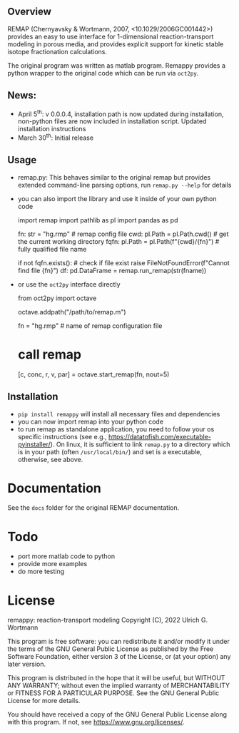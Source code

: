 

## Overview

REMAP (Chernyavsky & Wortmann, 2007, <10.1029/2006GC001442>) provides an easy to use interface for 1-dimensional reaction-transport modeling in porous media, and provides explicit support for kinetic stable isotope fractionation calculations. 

The original program was written as matlab program. Remappy provides a python wrapper to the original code which can be run via `oct2py`. 


## News:

-   April 5<sup>th</sup>: v 0.0.0.4, installation path is now updated during
    installation, non-python files are now included in installation
    script. Updated installation instructions
-   March 30<sup>th</sup>: Initial release


## Usage

-   remap.py: This behaves similar to the original remap but provides extended command-line parsing options, run `remap.py --help` for details
-   you can also import the library and use it inside of your own python code

    import remap
    import pathlib as pl
    import pandas as pd
    
    fn: str = "hg.rmp"  # remap config file
    cwd: pl.Path = pl.Path.cwd()  # get the current working directory
    fqfn: pl.Path = pl.Path(f"{cwd}/{fn}")  # fully qualified file name
    
    if not fqfn.exists():  # check if file exist
        raise FileNotFoundError(f"Cannot find file {fn}")
    df: pd.DataFrame = remap.run_remap(str(fname))

-   or use the `oct2py` interface directly

    from oct2py import octave
    
    octave.addpath("/path/to/remap.m")
    
    fn = "hg.rmp"  # name of remap configuration file
    # call remap
    [c, conc, r, v, par] = octave.start_remap(fn, nout=5)


## Installation

-   `pip install remappy` will install all necessary files and dependencies
-   you can now import remap into your python code
-   to run remap as standalone application, you need to follow your os
    specific instructions (see e.g.,
    <https://datatofish.com/executable-pyinstaller/>). On linux, it is
    sufficient to link `remap.py` to a directory which is in your path
    (often `/usr/local/bin/`) and set is a executable, otherwise, see
    above.


# Documentation

See the `docs` folder for the original REMAP documentation.


# Todo

-   port more matlab code to python
-   provide more examples
-   do more testing


# License

remappy: reaction-transport modeling 
Copyright (C), 2022 Ulrich G. Wortmann

This program is free software: you can redistribute it and/or modify
it under the terms of the GNU General Public License as published by
the Free Software Foundation, either version 3 of the License, or
(at your option) any later version.

This program is distributed in the hope that it will be useful,
but WITHOUT ANY WARRANTY; without even the implied warranty of
MERCHANTABILITY or FITNESS FOR A PARTICULAR PURPOSE. See the
GNU General Public License for more details.

You should have received a copy of the GNU General Public License
along with this program. If not, see <https://www.gnu.org/licenses/>.

